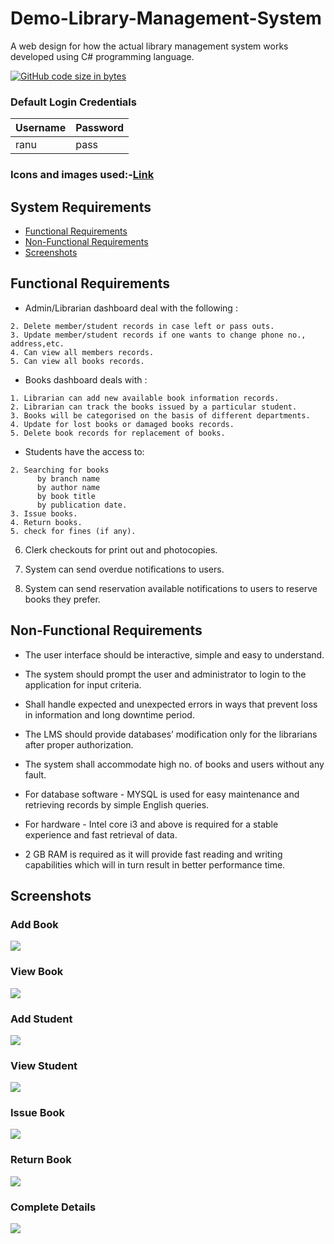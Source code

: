 # Demo-Library-Management-System
A web design for how the actual library management system works developed using C# programming language.

[![GitHub code size in bytes](https://img.shields.io/github/languages/code-size/Sranu2109/Demo-Library-Management-System.svg?logo=git&style=social)](https://Sranu2109.github.io/Demo-Library-Management-System/) 

### Default Login Credentials
| Username  | Password |
| ------------- | ------------- |
| ranu  | pass  |

### Icons and images used:-[Link](https://drive.google.com/file/d/1vFfJpqqW4tPa5d7uARzejTZ8M2xy1YN8/view)

## System Requirements
+ [Functional Requirements](#functional-requirements)
+ [Non-Functional Requirements](#non-functional-requirements)
+ [Screenshots](#screenshots)

## Functional Requirements
+ Admin/Librarian dashboard deal with the following :
```1. Add new member/student records by adding roll no., address, name, phone no.,etc details.
2. Delete member/student records in case left or pass outs.
3. Update member/student records if one wants to change phone no., address,etc.
4. Can view all members records.
5. Can view all books records.
```

+ Books dashboard deals with :
```
1. Librarian can add new available book information records.
2. Librarian can track the books issued by a particular student.
3. Books will be categorised on the basis of different departments.
4. Update for lost books or damaged books records.
5. Delete book records for replacement of books.
```

+ Students have the access to:
```1. Register themselves in the database by adding details.
2. Searching for books 
      by branch name 
      by author name 
      by book title 
      by publication date.
3. Issue books.
4. Return books.
5. check for fines (if any).
```
6. Clerk checkouts for print out and photocopies.

7. System can send overdue notifications to users.

8. System can send reservation available notifications to users to reserve books they prefer.

## Non-Functional Requirements

+ The user interface should be interactive, simple and easy to understand.

+ The system should prompt the user and administrator to login to the application for input criteria.

+ Shall handle expected and unexpected errors in ways that prevent loss in information and long downtime period.

+ The LMS should provide databases’ modification only for the librarians after proper authorization.

+ The system shall accommodate high no. of books and users without any fault.

+ For database software - MYSQL is used for easy maintenance and retrieving records by simple English queries.

+ For hardware - Intel core i3 and above is required for a stable experience and fast retrieval of data.

+ 2 GB RAM is required as it will provide fast reading and writing capabilities which will in turn result in better performance time.

## Screenshots
### Add Book
<img src="https://github.com/Sranu2109/Demo-Library-Management-System/blob/master/screenshots/1(Add%20Book).png?raw=true"/>

### View Book
<img src="https://github.com/Sranu2109/Demo-Library-Management-System/blob/master/screenshots/2(View%20Book).png?raw=true">

### Add Student
<img src="https://github.com/Sranu2109/Demo-Library-Management-System/blob/master/screenshots/3(Add%20Student).png?raw=true">

### View Student
<img src="https://github.com/Sranu2109/Demo-Library-Management-System/blob/master/screenshots/4(View%20Student).png?raw=true">

### Issue Book
<img src="https://github.com/Sranu2109/Demo-Library-Management-System/blob/master/screenshots/5(Issue%20Book).png?raw=true">

### Return Book
<img src="https://github.com/Sranu2109/Demo-Library-Management-System/blob/master/screenshots/6(Return%20Book).png?raw=true">

### Complete Details
<img src="https://github.com/Sranu2109/Demo-Library-Management-System/blob/master/screenshots/7(Complete%20Details).png?raw=true">
